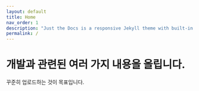 ```yaml
---
layout: default
title: Home
nav_order: 1
description: "Just the Docs is a responsive Jekyll theme with built-in search that is easily customizable and hosted on GitHub Pages."
permalink: /
---
```


# 개발과 관련된 여러 가지 내용을 올립니다.


꾸준히 업로드하는 것이 목표입니다.
